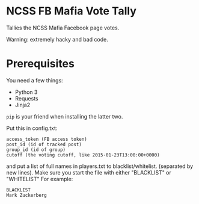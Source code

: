 # NCSS FB Mafia Vote Tally
Tallies the NCSS Mafia Facebook page votes.

Warning: extremely hacky and bad code.

# Prerequisites
You need a few things:
* Python 3
* Requests
* Jinja2

`pip` is your friend when installing the latter two.

Put this in config.txt:

```
access_token (FB access token)
post_id (id of tracked post)
group_id (id of group)
cutoff (the voting cutoff, like 2015-01-23T13:00:00+0000)
```

and put a list of full names in players.txt to blacklist/whitelist. (separated by new lines). Make sure you start the file with either "BLACKLIST" or "WHITELIST" For example:

```
BLACKLIST
Mark Zuckerberg
```